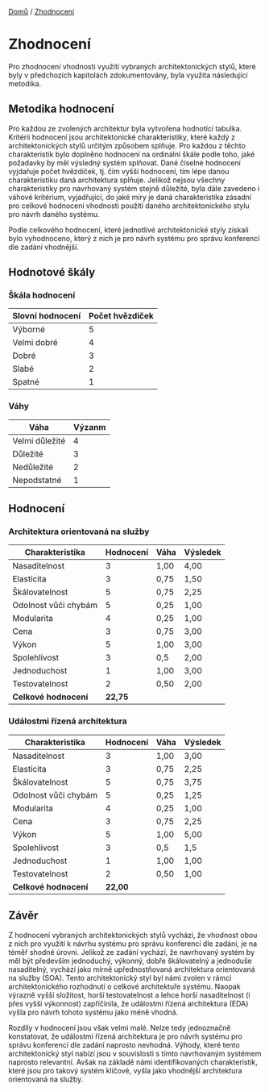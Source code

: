 [Domů](/README.md) / [Zhodnocení](/Zhodnocení/README.md) 

# Zhodnocení
Pro zhodnocení vhodnosti využití vybraných architektonických stylů, které byly v předchozích kapitolách zdokumentovány, byla využita následující metodika. 

## Metodika hodnocení
Pro každou ze zvolených architektur byla vytvořena hodnotící tabulka. Kritérii hodnocení jsou architektonické charakteristiky, které každý z architektonických stylů určitým způsobem splňuje. Pro každou z těchto charakteristik bylo doplněno hodnocení na ordinální škále podle toho, jaké požadavky by měl výsledný systém splňovat. Dané číselné hodnocení vyjdařuje počet hvězdiček, tj. čím vyšší hodnocení, tím lépe danou charakteristiku daná architektura splňuje. Jelikož nejsou všechny charakteristiky pro navrhovaný systém stejně důležité, byla dále zavedeno i váhové kritérium, vyjadřující, do jaké míry je daná charakteristika zásadní pro celkové hodnocení vhodnosti použití daného architektonického stylu pro návrh daného systému. 

Podle celkového hodnocení, které jednotlivé architektonické styly získali bylo vyhodnoceno, který z nich je pro návrh systému pro správu konferencí dle zadání vhodnější.

## Hodnotové škály

### Škála hodnocení

| **Slovní hodnocení** | **Počet hvězdiček** |
|----------------------|---------------------|
| Výborné              | 5                   |
| Velmi dobré          | 4                   |
| Dobré                | 3                   |
| Slabé                | 2                   |
| Spatné               | 1                   |

### Váhy

| **Váha**       | **Výzanm** |
|----------------|------------|
| Velmi důležité | 4          |
| Důležité       | 3          |
| Nedůležité     | 2          |
| Nepodstatné    | 1          |


## Hodnocení

### Architektura orientovaná na služby

| **Charakteristika**  | **Hodnocení** | **Váha** | **Výsledek** |
|----------------------|---------------|----------|--------------|
| Nasaditelnost        | 3             | 1,00     | 4,00         |
| Elasticita           | 3             | 0,75     | 1,50         |
| Škálovatelnost       | 5             | 0,75     | 2,25         |
| Odolnost vůči chybám | 5             | 0,25     | 1,00         |
| Modularita           | 4             | 0,25     | 1,00         |
| Cena                 | 3             | 0,75     | 3,00         |
| Výkon                | 5             | 1,00     | 3,00         |
| Spolehlivost         | 3             | 0,5      | 2,00         |
| Jednoduchost         | 1             | 1,00     | 3,00         |
| Testovatelnost       | 2             | 0,50     | 2,00         |
| **Celkové hodnocení**| **22,75**                               |

### Událostmi řízená architektura

| **Charakteristika**  | **Hodnocení** | **Váha** | **Výsledek** |
|----------------------|---------------|----------|--------------|
| Nasaditelnost        | 3             | 1,00     | 3,00         |
| Elasticita           | 3             | 0,75     | 2,25         |
| Škálovatelnost       | 5             | 0,75     | 3,75         |
| Odolnost vůči chybám | 5             | 0,25     | 1,25         |
| Modularita           | 4             | 0,25     | 1,00         |
| Cena                 | 3             | 0,75     | 2,25         |
| Výkon                | 5             | 1,00     | 5,00         |
| Spolehlivost         | 3             | 0,5      | 1,5          |
| Jednoduchost         | 1             | 1,00     | 1,00         |
| Testovatelnost       | 2             | 0,50     | 1,00         |
| **Celkové hodnocení**| **22,00**                               |

## Závěr

Z hodnocení vybraných architektonických stylů vychází, že vhodnost obou z nich pro využití k návrhu systému pro správu konferencí dle zadání, je na téměř shodné úrovni. Jelikož ze zadání vychází, že navrhovaný systém by měl být především jednoduchý, výkonný, dobře škálovatelný a jednoduše nasaditelný, vychází jako mírně upřednostňovaná architektura orientovaná na služby (SOA). Tento architektonický styl byl námi zvolen v rámci architektonického rozhodnutí o celkové architektuře systému. Naopak výrazně vyšší složitost, horší testovatelnost a lehce horší nasaditelnost (i přes vyšší výkonnost) zapříčinila, že událostmi řízená architektura (EDA) vyšla pro návrh tohoto systému jako méně vhodná. 

Rozdíly v hodnocení jsou však velmi malé. Nelze tedy jednoznačně konstatovat, že událostmi řízená architektura je pro návrh systému pro správu konferencí dle zadání naprosto nevhodná. Výhody, které tento architektonický styl nabízí jsou v souvislosti s tímto navrhovaným systémem naprosto relevantní. Avšak na základě námi identifikovaných charakteristik, které jsou pro takový systém klíčové, vyšla jako vhodnější architektura orientovaná na služby.
